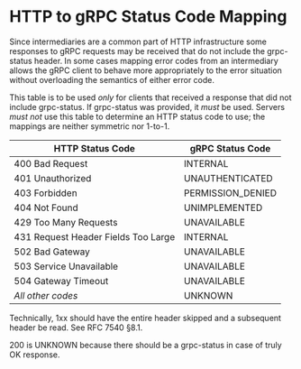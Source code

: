 # HTTP to gRPC Status Code Mapping

Since intermediaries are a common part of HTTP infrastructure some responses to
gRPC requests may be received that do not include the grpc-status header. In
some cases mapping error codes from an intermediary allows the gRPC client to
behave more appropriately to the error situation without overloading the
semantics of either error code.

This table is to be used _only_ for clients that received a response that did
not include grpc-status. If grpc-status was provided, it _must_ be used. Servers
_must not_ use this table to determine an HTTP status code to use; the mappings
are neither symmetric nor 1-to-1.

| HTTP Status Code                    | gRPC Status Code   |
|-------------------------------------|--------------------|
| 400 Bad Request                     | INTERNAL           |
| 401 Unauthorized                    | UNAUTHENTICATED    |
| 403 Forbidden                       | PERMISSION\_DENIED |
| 404 Not Found                       | UNIMPLEMENTED      |
| 429 Too Many Requests               | UNAVAILABLE        |
| 431 Request Header Fields Too Large | INTERNAL           |
| 502 Bad Gateway                     | UNAVAILABLE        |
| 503 Service Unavailable             | UNAVAILABLE        |
| 504 Gateway Timeout                 | UNAVAILABLE        |
| _All other codes_                   | UNKNOWN            |

Technically, 1xx should have the entire header skipped and a subsequent header
be read. See RFC 7540 §8.1.

200 is UNKNOWN because there should be a grpc-status in case of truly OK
response.
